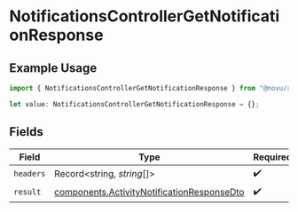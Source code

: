 # NotificationsControllerGetNotificationResponse

## Example Usage

```typescript
import { NotificationsControllerGetNotificationResponse } from "@novu/api/models/operations";

let value: NotificationsControllerGetNotificationResponse = {};
```

## Fields

| Field                                                                                                    | Type                                                                                                     | Required                                                                                                 | Description                                                                                              |
| -------------------------------------------------------------------------------------------------------- | -------------------------------------------------------------------------------------------------------- | -------------------------------------------------------------------------------------------------------- | -------------------------------------------------------------------------------------------------------- |
| `headers`                                                                                                | Record<string, *string*[]>                                                                               | :heavy_check_mark:                                                                                       | N/A                                                                                                      |
| `result`                                                                                                 | [components.ActivityNotificationResponseDto](../../models/components/activitynotificationresponsedto.md) | :heavy_check_mark:                                                                                       | N/A                                                                                                      |